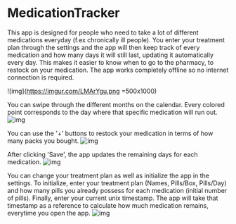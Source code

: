 # MedicationTracker


This app is designed for people who need to take a lot of
different medications everyday (f.ex chronically ill people). You enter your
treatment plan through the settings and the app will then keep track of every medication and
how many days it will still last, updating it automatically every day. This makes it easier to know 
when to go to the pharmacy, to restock on your medication. The app works completely offline so no internet
connection is required.

![img](https://imgur.com/LMArYgu.png =500x1000)

You can swipe through the different months on the calendar.
Every colored point corresponds to the day where that specific medication will
run out.
![img](https://imgur.com/0iXvw0H.png)


You can use the '+' buttons to restock your medication in terms of how many packs you bought.
![img](https://imgur.com/0TrAqvf.png)

After clicking 'Save', the app updates the remaining days for each medication.
![img](https://imgur.com/JsGjG0n.png)


You can change your treatment plan as well as initialize the app in the settings.
To initialize, enter your treatment plan (Names, Pills/Box, Pills/Day) and how many pills you already possess
for each medication (initial number of pills). Finally, enter your current unix timestamp. The app will take that timestamp
as a reference to calculate how much medication remains, everytime you open the app.
![img](https://imgur.com/wm3T3dk.png)
